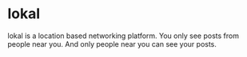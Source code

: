 # lokal
lokal is a location based networking platform. You only see posts from people near you. And only people near you can see your posts.